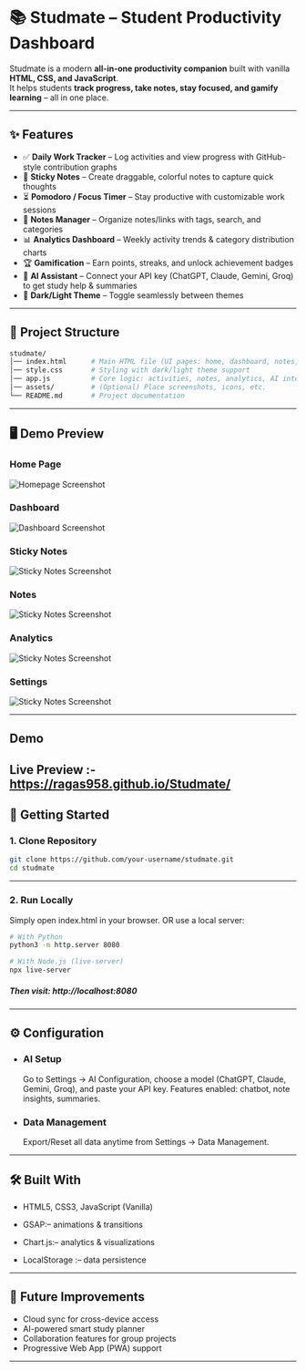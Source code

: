 # 📚 Studmate – Student Productivity Dashboard

Studmate is a modern **all-in-one productivity companion** built with vanilla **HTML, CSS, and JavaScript**.  
It helps students **track progress, take notes, stay focused, and gamify learning** – all in one place.

---

## ✨ Features

- ✅ **Daily Work Tracker** – Log activities and view progress with GitHub-style contribution graphs  
- 📝 **Sticky Notes** – Create draggable, colorful notes to capture quick thoughts  
- ⏳ **Pomodoro / Focus Timer** – Stay productive with customizable work sessions  
- 📖 **Notes Manager** – Organize notes/links with tags, search, and categories  
- 📊 **Analytics Dashboard** – Weekly activity trends & category distribution charts  
- 🏆 **Gamification** – Earn points, streaks, and unlock achievement badges  
- 🤖 **AI Assistant** – Connect your API key (ChatGPT, Claude, Gemini, Groq) to get study help & summaries  
- 🎨 **Dark/Light Theme** – Toggle seamlessly between themes  

---
## 📂 Project Structure
```graphql
studmate/
│── index.html      # Main HTML file (UI pages: home, dashboard, notes, settings, etc.)
│── style.css       # Styling with dark/light theme support
│── app.js          # Core logic: activities, notes, analytics, AI integration
│── assets/         # (Optional) Place screenshots, icons, etc.
└── README.md       # Project documentation
```
---

## 🖥️ Demo Preview

### Home Page
![Homepage Screenshot](assets/home-demo.png)

### Dashboard
![Dashboard Screenshot](assets/dashboard-demo.png)

### Sticky Notes
![Sticky Notes Screenshot](assets/stickynotes-demo.png)

### Notes
![Sticky Notes Screenshot](assets/notes-demo.png)

### Analytics
![Sticky Notes Screenshot](assets/analytics-demo.png)

### Settings
![Sticky Notes Screenshot](assets/settings-demo.png)


---
## Demo
Live Preview :-https://ragas958.github.io/Studmate/
---
## 🚀 Getting Started

### 1. Clone Repository
```bash
git clone https://github.com/your-username/studmate.git
cd studmate
```
---
### 2. Run Locally
Simply open index.html in your browser.
OR use a local server:
```bash
# With Python
python3 -m http.server 8080

# With Node.js (live-server)
npx live-server
```
##### Then visit: http://localhost:8080
---
## ⚙️ Configuration
- ### AI Setup
     Go to Settings → AI Configuration, choose a model (ChatGPT, Claude, Gemini, Groq), and paste your API key.
      Features enabled: chatbot, note insights, summaries.

- ### Data Management
     Export/Reset all data anytime from Settings → Data Management.
---
## 🛠️ Built With
- HTML5, CSS3, JavaScript (Vanilla)

- GSAP:– animations & transitions

- Chart.js:– analytics & visualizations

- LocalStorage :– data persistence
---
## 🌟 Future Improvements
- Cloud sync for cross-device access
- AI-powered smart study planner
- Collaboration features for group projects
- Progressive Web App (PWA) support
---
